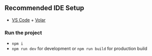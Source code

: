 ## Recommended IDE Setup
- [VS Code](https://code.visualstudio.com/) + [Volar](https://marketplace.visualstudio.com/items?itemName=Vue.volar)

### Run the project
- `npm i`
- `npm run dev` for development or `npm run build` for production build
